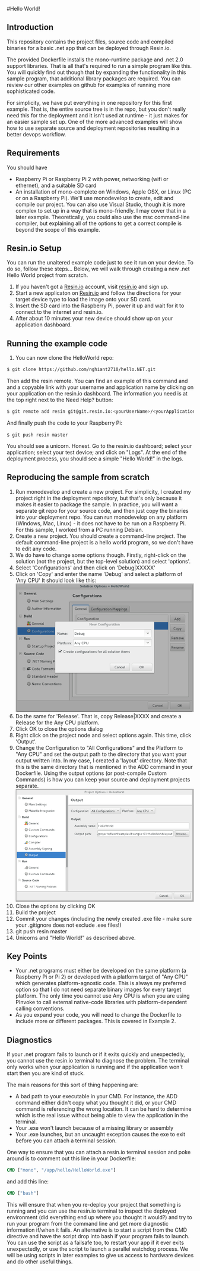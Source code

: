 #Hello World!

## Introduction

This repository contains the project files, source code and compiled binaries
for a basic .net app that can be deployed through Resin.io.

The provided Dockerfile installs the mono-runtime package and .net 2.0
support libraries. That is all that's required to run a simple program like
this. You will quickly find out though that by expanding the functionality
in this sample program, that additional library packages are required.
You can review our other examples on github for examples of running more
sophisticated code.

For simplicity, we have put everything in one repository for this first
example. That is, the entire source tree is in the repo, but you don't really
need this for the deployment and it isn't used at runtime - it just makes for
an easier sample set up. One of the more advanced examples will show how to use
separate source and deployment repositories resulting in a better devops
workflow.

## Requirements

You should have 

* Raspberry Pi or Raspberry Pi 2 with power, networking (wifi or ethernet),
and a suitable SD card
* An installation of mono-complete on Windows, Apple OSX, or Linux (PC or
on a Raspberry Pi). We'll use
monodevelop to create, edit and compile our project. You can also use Visual
Studio, though it is more complex to set up in a way that is mono-friendly.
I may cover that in a later example. Theoretically, you could also use the msc
command-line compiler, but explaining all of the options to get a correct 
compile is beyond the scope of this example.

## Resin.io Setup

You can run the unaltered example code just to see it run on your device.
To do so, follow these steps...  Below, we will walk through creating a new
.net Hello World project from scratch.

1. If you haven't got a [Resin.io](http://resin.io) account, visit
[resin.io](http://resin.io) and sign up.
1. Start a new applicaton on [Resin.io](http://resin.io) and follow the
directions for your target device type to load the image onto your SD card.
1. Insert the SD card into the Raspberry Pi, power it up and wait for it
to connect to the internet and resin.io.
1. After about 10 minutes your new device should show up on your application 
dashboard.

## Running the example code

1. You can now clone the HelloWorld repo:

```sh
$ git clone https://github.com/nghiant2710/hello.NET.git
```

Then add the resin remote. You can find an example of this command and 
and a copyable link with your username and application name by clicking
on your application on the resin.io dashboard. The information you need
is at the top right next to the Need Help? button:

```sh
$ git remote add resin git@git.resin.io:<yourUserName>/<yourApplicationName>.git
```

And finally push the code to your Raspberry Pi:

`$ git push resin master`

You should see a unicorn. Honest. Go to the resin.io dashboard; select
your application; select your test device; and click on "Logs". At the end of
the deployment process, you should see a simple "Hello World!" in the logs.

## Reproducing the sample from scratch

1. Run monodevelop and create a new project. For simplicity, I created
my project right in the deployment repository, but that's only because it
makes it easier to package the sample. In practice, you will want a separate
git repo for your source code, and then just copy the binaries into your
deployment repo. You can run monodevelop on any platform (Windows, Mac, 
Linux) - it does not have to be run on a Raspberry Pi. For this sample, 
I worked from a PC running Debian.
1. Create a new project. You should create a command-line project. The 
default command-line project is a hello world program, so we don't have
to edit any code.
1. We do have to change some options though. Firstly, right-click on the
solution (not the project, but the top-level solution) and select 'options'.
1. Select 'Configurations' and then click on 'Debug|XXXXX'
1. Click on 'Copy' and enter the name 'Debug' and select a platform of 'Any CPU'
It should look like this:
![](README.images/copyconfig.png)
1. Do the same for 'Release'. That is, copy Release|XXXX and create a Release
for the Any CPU platform.
1. Click OK to close the options dialog
1. Right click on the project node and select options again. This time, click
'Output'.
1. Change the Configuration to "All Configurations" and the Platform to "Any
CPU" and set the output path to the directory that you want your output written
into. In my case, I created a 'layout' directory. Note that this is the same
directory that is mentioned in the ADD command in your Dockerfile. Using the
output options (or post-compile Custom Commands) is how you can keep your
source and deployment projects separate.
![](README.images/outputconfig.png)
1. Close the options by clicking OK
1. Build the project
1. Commit your changes (including the newly created .exe file - make sure
your .gitignore does not exclude .exe files!)
1. git push resin master
1. Unicorns and "Hello World!" as described above.

## Key Points

* Your .net programs must either be developed on the same platform (a 
Raspberry Pi or Pi 2) or developed with a platform target of "Any CPU"
which generates platform-agnostic code. This is always my preferred option
so that I do not need separate binary images for every target platform.
The only time you cannot use Any CPU is when you are using PInvoke to call
external native-code libraries with platform-dependent calling conventions.
* As you expand your code, you will need to change the Dockerfile to include
more or different packages. This is covered in Example 2.

## Diagnostics

If your .net program fails to launch or if it exits quickly and unexpectedly,
you cannot use the resin.io terminal to diagnose the problem. The terminal
only works when your application is running and if the application won't start
then you are kind of stuck.

The main reasons for this sort of thing happening are:

* A bad path to your executable in your CMD. For instance, the ADD command
either didn't copy what you thought it did, or your CMD command is referencing
the wrong location. It can be hard to determine which is the real issue without
being able to view the application in the terminal.
* Your .exe won't launch because of a missing library or assembly
* Your .exe launches, but an uncaught exception causes the exe to exit before
you can attach a terminal session.

One way to ensure that you can attach a resin.io terminal session and poke
around is to comment out this line in your Dockerfile:

```Dockerfile
CMD ["mono", "/app/hello/HelloWorld.exe"]
```

and add this line:

```Dockerfile
CMD ["bash"]
```

This will ensure that when you re-deploy your project that 
something is running and you can use the resin.io
terminal to inspect the deployed environment (did everything end up
where you thought it would?) and try to run your program from the command line
and get more diagnostic information if/when it fails.
An alternative is to start a script from the CMD directive and have the script
drop into bash if your program fails to launch. You can use the script as
a failsafe too, to restart your app if it ever exits unexpectedly, or
use the script to launch a parallel watchdog process. We will be using
scripts in later examples to give us access to hardware devices and do
other useful things.
